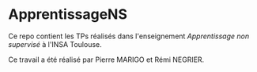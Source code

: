# ApprentissageNS

Ce repo contient les TPs réalisés dans l'enseignement *Apprentissage non supervisé* à l'INSA Toulouse.

Ce travail a été réalisé par Pierre MARIGO et Rémi NEGRIER.
